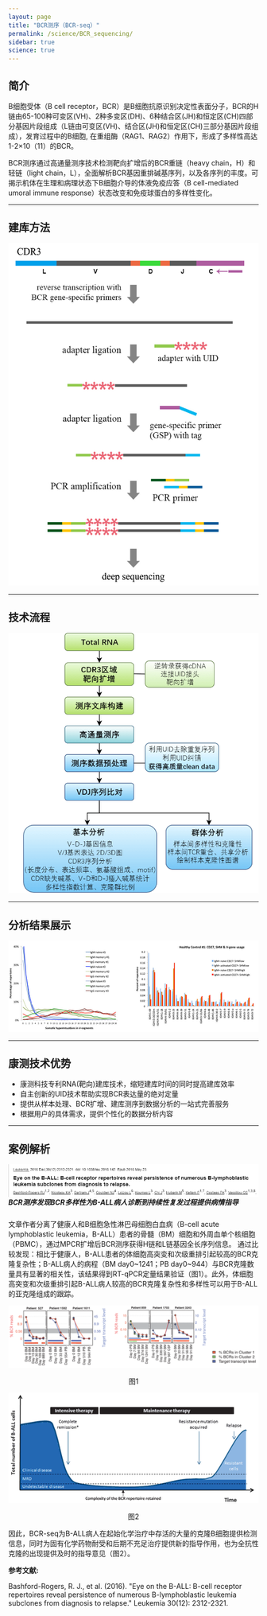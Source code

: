 ```yaml
---
layout: page
title: "BCR测序（BCR-seq）"
permalink: /science/BCR_sequencing/
sidebar: true
science: true
---
```


## 简介

B细胞受体（B cell receptor，BCR）是B细胞抗原识别决定性表面分子，BCR的H链由65-100种可变区(VH)、2种多变区(DH)、6种结合区(JH)和恒定区(CH)四部分基因片段组成（L链由可变区(VH)、结合区(JH)和恒定区(CH)三部分基因片段组成），发育过程中的B细胞, 在重组酶（RAG1、RAG2）作用下，形成了多样性高达1-2×10（11）的BCR。

BCR测序通过高通量测序技术检测靶向扩增后的BCR重链（heavy chain，H）和轻链（light chain，L），全面解析BCR基因重排碱基序列，以及各序列的丰度。可揭示机体在生理和病理状态下B细胞介导的体液免疫应答（B cell-mediated umoral immune response）状态改变和免疫球蛋白的多样性变化。

---

## 建库方法

<img class="fig30" src="/image/BCR_sequencing/bcr_library.jpg">

---

## 技术流程

<img class="fig40" src="/image/TCR_sequencing/TCR flow.png">

---

## 分析结果展示

<img src="/image/BCR_sequencing/bcr1.png">

---

## 康测技术优势

* 康测科技专利RNA(靶向)建库技术，缩短建库时间的同时提高建库效率
* 自主创新的UID技术帮助实现BCR表达量的绝对定量
* 提供从样本处理、BCR扩增、建库测序到数据分析的一站式完善服务
* 根据用户的具体需求，提供个性化的数据分析内容

---

## 案例解析

<img src="/image/BCR_sequencing/bcrpaper.png" align="right">


##### BCR测序发现BCR多样性为B-ALL病人诊断到持续性复发过程提供病情指导

文章作者分离了健康人和B细胞急性淋巴母细胞白血病（B-cell acute lymphoblastic leukemia，B-ALL）患者的骨髓（BM）细胞和外周血单个核细胞（PBMC），通过MPCR扩增后BCR测序获得H链和L链基因全长序列信息。
通过比较发现：相比于健康人，B-ALL患者的体细胞高突变和次级重排引起较高的BCR克隆复杂性；B-ALL病人的病程（BM day0~1241；PB day0~944）与BCR克隆数量具有显著的相关性，该结果得到RT-qPCR定量结果验证（图1）。此外，体细胞高突变和次级重排引起B-ALL病人较高的BCR克隆复杂性和多样性可以用于B-ALL的亚克隆组成的跟踪。


<img class="fig60"  src="/image/BCR_sequencing/bcrpaper1.png">

<p style="text-align: center; ">图1</p>


<img class="fig60" src="/image/BCR_sequencing/bcrpaper2.png">

<p style="text-align: center; ">图2</p>

因此，BCR-seq为B-ALL病人在起始化学治疗中存活的大量的克隆B细胞提供检测信息，同时为固有化学药物耐受和后期不充足治疗提供新的指导作用，也为全抗性克隆的出现提供及时的指导意见（图2）。


<div><strong>参考文献:</strong></div>

Bashford-Rogers, R. J., et al. (2016). "Eye on the B-ALL: B-cell receptor repertoires reveal persistence of numerous B-lymphoblastic leukemia subclones from diagnosis to relapse." Leukemia 30(12): 2312-2321.
